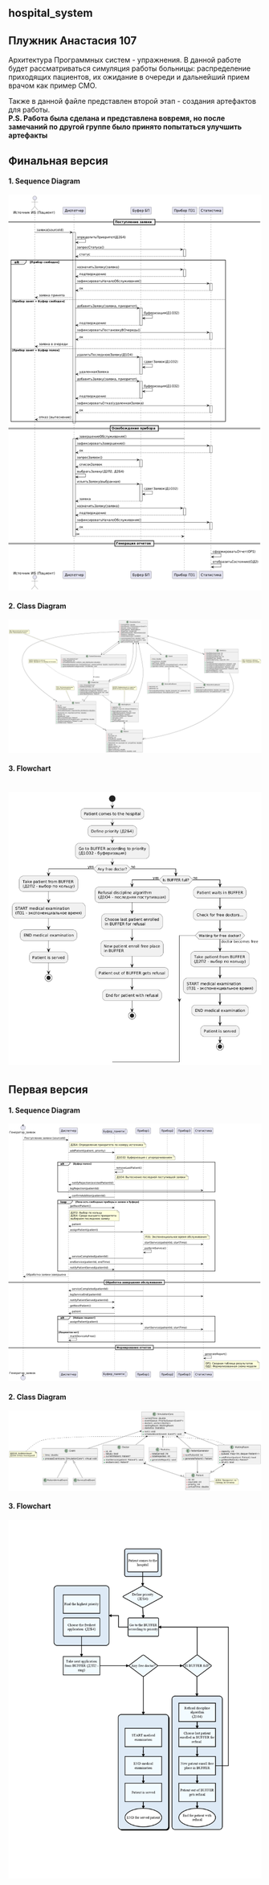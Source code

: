 ## hospital_system
## Плужник Анастасия 107
Архитектура Программных систем - упражнения.
В данной работе будет рассматриваться симуляция работы больницы: распределение приходящих пациентов, их ожидание в очереди и дальнейший прием врачом как пример СМО.

Также в данной файле представлен второй этап - создания артефактов для работы.<br /> 
**P.S. Работа была сделана и представлена вовремя, но после замечаний по другой группе было принято попытаться улучшить артефакты**<br /> 
## Финальная версия
#### 1. Sequence Diagram
![Image alt](https://github.com/Nao2705/hospital_system/blob/main/hospital_sequence_new.png)
#### 2. Class Diagram
![Image alt](https://github.com/Nao2705/hospital_system/blob/main/hospital_class_diagram.png)
#### 3. Flowchart
![Image alt](https://github.com/Nao2705/hospital_system/blob/main/hospital_flowchart.png)
<br /> 
================================================================

## Первая версия 
#### 1. Sequence Diagram
![Image alt](https://github.com/Nao2705/hospital_system/blob/main/sequence_diagram_hospital_final.png)
#### 2. Class Diagram
![Image alt](https://github.com/Nao2705/hospital_system/blob/main/Class_diagram_hospital_final.png)
#### 3. Flowchart
![Image alt](https://github.com/Nao2705/hospital_system/blob/main/Hospital_flowchart_page-0001%20(1).jpg)
